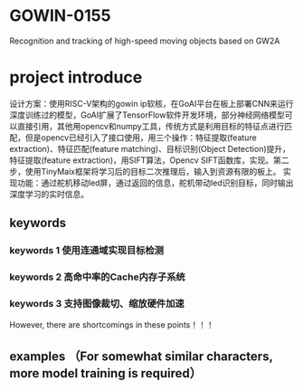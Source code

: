 # GOWIN-0155
Recognition and tracking of high-speed moving objects based on GW2A
# project introduce
设计方案：使用RISC-V架构的gowin ip软核，在GoAI平台在板上部署CNN来运行深度训练过的模型，GoAI扩展了TensorFlow软件开发环境，部分神经网络模型可以直接引用，其他用opencv和numpy工具，传统方式是利用目标的特征点进行匹配，但是opencv已经引入了接口使用，用三个操作：特征提取(feature extraction)、特征匹配(feature matching)、目标识别(Object Detection)提升，特征提取(feature extraction)，用SIFT算法，Opencv SIFT函数库，实现。第二步，使用TinyMaix框架将学习后的目标二次推理后，输入到资源有限的板上。
实现功能：通过舵机移动led屏，通过返回的信息，舵机带动led识别目标，同时输出深度学习的实时信息。
## keywords 
### keywords 1   使用连通域实现目标检测
### keywords 2   高命中率的Cache内存子系统
### keywords 3   支持图像裁切、缩放硬件加速
However, there are shortcomings in these points！！！
## examples  （For somewhat similar characters, more model training is required）


